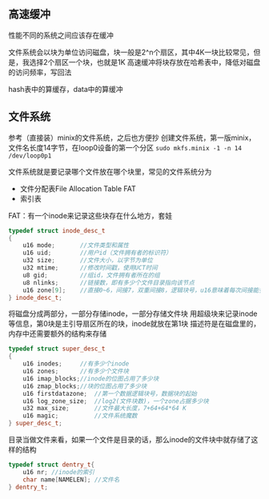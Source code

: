 ## 高速缓冲
性能不同的系统之间应该存在缓冲

文件系统会以块为单位访问磁盘，块一般是2^n个扇区，其中4K一块比较常见，但是，我选择2个扇区一个块，也就是1K
高速缓冲将块存放在哈希表中，降低对磁盘的访问频率，写回法

hash表中的算缓存，data中的算缓冲

## 文件系统
参考（直接装）minix的文件系统，之后也方便抄
创建文件系统，第一版minix，文件名长度14字节，在loop0设备的第一个分区
```sudo mkfs.minix -1 -n 14 /dev/loop0p1```

文件系统就是要记录哪个文件放在哪个块里，常见的文件系统分为
- 文件分配表File Allocation Table FAT
- 索引表

FAT：有一个inode来记录这些块存在什么地方，套娃
```c++
typedef struct inode_desc_t
{
    u16 mode;       //文件类型和属性
    u16 uid;        //用户id（文件拥有者的标识符）
    u32 size;       //文件大小，以字节为单位
    u32 mtime;      //修改时间戳，使用UCT时间
    u8 gid;         //组id，文件拥有者所在的组
    u8 nlinks;      //链接数，即有多少个文件目录指向该节点
    u16 zone[9];    //直接0~6，间接7，双重间接8，逻辑块号，u16意味着每次间接能多512个块
} inode_desc_t;
```
将磁盘分成两部分，一部分存储inode，一部分存储文件块
用超级块来记录inode等信息，第0块是主引导扇区所在的块，inode就放在第1块
描述符是在磁盘里的，内存中还需要额外的结构来存储
```c++
typedef struct super_desc_t
{
    u16 inodes;     //有多少个inode
    u16 zones;      //有多少个文件块
    u16 imap_blocks;//inode的位图占用了多少块
    u16 zmap_blocks;//块的位图占用了多少块
    u16 firstdatazone;  //第一个数据逻辑块号，数据块的起始
    u16 log_zone_size;  //log2(文件块数)，一个zone占据多少块
    u32 max_size;       //文件最大长度，7+64+64*64 K
    u16 magic;          //文件系统魔数
} super_desc_t;
```

目录当做文件来看，如果一个文件是目录的话，那么inode的文件块中就存储了这样的结构
```c++
typedef struct dentry_t{
    u16 nr; //inode的索引
    char name[NAMELEN]; //文件名
} dentry_t;
```